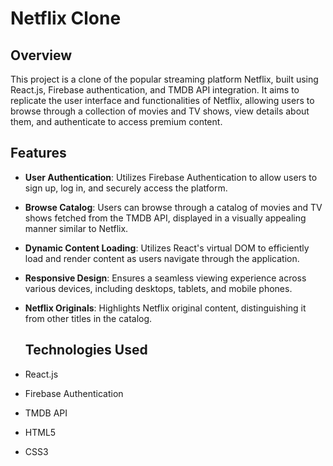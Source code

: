 # Netflix Clone

## Overview

This project is a clone of the popular streaming platform Netflix, built using React.js, Firebase authentication, and TMDB API integration. It aims to replicate the user interface and functionalities of Netflix, allowing users to browse through a collection of movies and TV shows, view details about them, and authenticate to access premium content.

## Features

- **User Authentication**: Utilizes Firebase Authentication to allow users to sign up, log in, and securely access the platform.
- **Browse Catalog**: Users can browse through a catalog of movies and TV shows fetched from the TMDB API, displayed in a visually appealing manner similar to Netflix.
- **Dynamic Content Loading**: Utilizes React's virtual DOM to efficiently load and render content as users navigate through the application.
- **Responsive Design**: Ensures a seamless viewing experience across various devices, including desktops, tablets, and mobile phones.
- **Netflix Originals**: Highlights Netflix original content, distinguishing it from other titles in the catalog.

  ## Technologies Used

- React.js
- Firebase Authentication
- TMDB API
- HTML5
- CSS3

